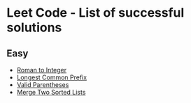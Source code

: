 # Leet Code - List of successful solutions

## Easy
- [Roman to Integer](https://leetcode.com/problems/roman-to-integer/)
- [Longest Common Prefix](https://leetcode.com/problems/longest-common-prefix/)
- [Valid Parentheses](https://leetcode.com/problems/valid-parentheses/)
- [Merge Two Sorted Lists](https://leetcode.com/problems/merge-two-sorted-lists/)